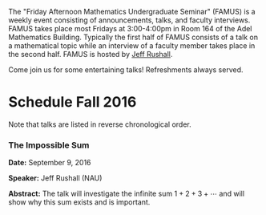 The "Friday Afternoon Mathematics Undergraduate Seminar" (FAMUS) is a weekly event consisting of announcements, talks, and faculty interviews.  FAMUS takes place most Fridays at 3:00-4:00pm in Room 164 of the Adel Mathematics Building.  Typically the first half of FAMUS consists of a talk on a mathematical topic while an interview of a faculty member takes place in the second half. FAMUS is hosted by [Jeff Rushall](https://nau.edu/cefns/natsci/math/directory-full-time/rushall-jeff/).  

Come join us for some entertaining talks!  Refreshments always served.

# Schedule Fall 2016 #

Note that talks are listed in reverse chronological order.

### The Impossible Sum ###

**Date:** September 9, 2016

**Speaker:** Jeff Rushall (NAU)

**Abstract:** The talk will investigate the infinite sum $1+2+3+\cdots$ and will show why this sum exists and is important. 
